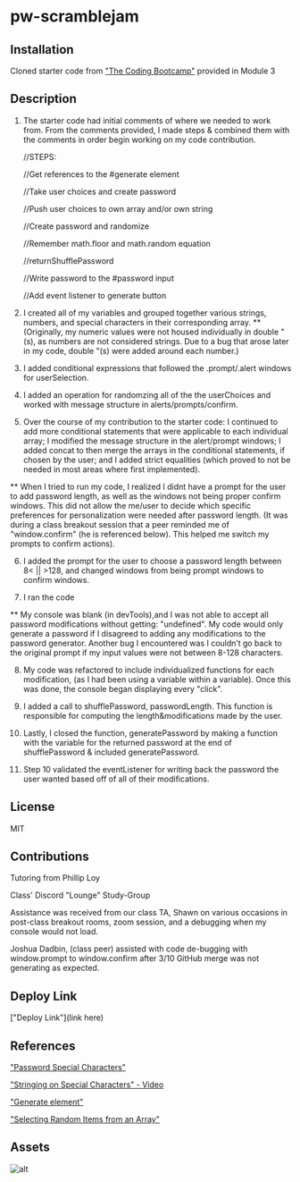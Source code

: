 # pw-scramblejam


## Installation

Cloned starter code from ["The Coding Bootcamp"](https://github.com/coding-boot-camp/friendly-parakeet) 
provided in Module 3


## Description

1. The starter code had initial comments of where we needed to work from. From the comments provided, I made steps & combined them with the comments in order begin working on my code contribution. 


    //STEPS:

    //Get references to the #generate element

    //Take user choices and create password

    //Push user choices to own array and/or own string

    //Create password and randomize

    //Remember math.floor and math.random equation

    //returnShufflePassword

    //Write password to the #password input

    //Add event listener to generate button


2. I created all of my variables and grouped together various strings, numbers, and special characters in their corresponding array.
** (Originally, my numeric values were not housed individually in double "(s), as numbers are not considered strings. Due to a bug that arose later in my code, double "(s) were added around each number.) 


3. I added conditional expressions that followed the .prompt/.alert windows for userSelection.


4. I added an operation for randomzing all of the the userChoices and worked with message structure in alerts/prompts/confirm.


5. Over the course of my contribution to the starter code: I continued to add more conditional statements that were applicable to each individual array; I modified the message structure in the alert/prompt windows; I added concat to then merge the arrays in the conditional statements, if chosen by the user; and I added strict equalities (which proved to not be needed in most areas where first implemented).

** When I tried to run my code, I realized I didnt have a prompt for the user to add password length, as well as the windows not being proper confirm windows. This did not allow the me/user to decide which specific preferences for personalization were needed after password length. 
(It was during a class breakout session that a peer reminded me of "window.confirm" (he is referenced below). This helped me switch my prompts to confirm actions).

6. I added the prompt for the user to choose a password length between 8< || >128, and changed windows from being prompt windows to confirm windows.


7. I ran the code

** My console was blank (in devTools),and I was not able to accept all password modifications without getting: "undefined". My code would only generate a password if I disagreed to adding any modifications to the password generator. Another bug I encountered was I couldn’t go back to the original prompt if my input values were not between 8-128 characters.

8. My code was refactored to include individualized functions for each modification, (as I had been using a variable within a variable). Once this was done, the console began displaying every "click".

9. I added a call to shufflePassword, passwordLength. This function is responsible for computing the length&modifications made by the user.

10. Lastly, I closed the function, generatePassword by making a function with the variable for the returned password at the end of shufflePassword & included generatePassword.

11. Step 10 validated the eventListener for writing back the password the user wanted based off of all of their modifications.

## License
MIT

## Contributions

Tutoring from Phillip Loy

Class' Discord "Lounge" Study-Group

Assistance was received from our class TA, Shawn on various occasions in post-class breakout rooms, zoom session, and a debugging when my console would not load.

Joshua Dadbin, (class peer) assisted with code de-bugging with window.prompt to window.confirm after 3/10 GitHub merge was not generating as expected.


## Deploy Link
["Deploy Link"](link here)

## References
["Password Special Characters"](https://owasp.org/www-community/password-special-characters)

["Stringing on Special Characters" - Video](https://youtu.be/PRmTHiwTvts)

["Generate element"](https://developer.mozilla.org/en-US/docs/Web/API/Document/createElement)

["Selecting Random Items from an Array"](https://css-tricks.com/snippets/javascript/select-random-item-array/)


## Assets

![alt](linkhere)
